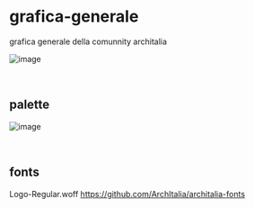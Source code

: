 # grafica-generale
grafica generale della comunnity architalia

![image](https://github.com/ArchItalia/grafica-generale/assets/117321045/b82a6517-fe45-4d9e-8877-15a1d0e31d1a)

<br>

## palette

![image](https://github.com/ArchItalia/grafica-generale/assets/117321045/963b9c7b-9542-42a1-9d7d-4aa77e78b67f)


<br>

## fonts

Logo-Regular.woff
https://github.com/ArchItalia/architalia-fonts















